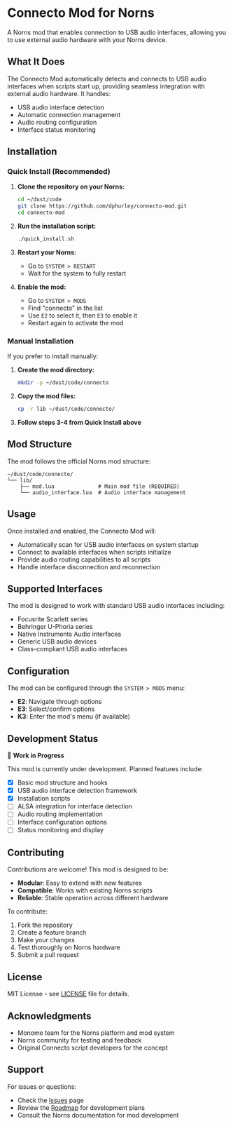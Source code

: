 # Connecto Mod for Norns

A Norns mod that enables connection to USB audio interfaces, allowing you to use external audio hardware with your Norns device.

## What It Does

The Connecto Mod automatically detects and connects to USB audio interfaces when scripts start up, providing seamless integration with external audio hardware. It handles:

- USB audio interface detection
- Automatic connection management
- Audio routing configuration
- Interface status monitoring

## Installation

### Quick Install (Recommended)

1. **Clone the repository on your Norns:**
   ```bash
   cd ~/dust/code
   git clone https://github.com/dphurley/connecto-mod.git
   cd connecto-mod
   ```

2. **Run the installation script:**
   ```bash
   ./quick_install.sh
   ```

3. **Restart your Norns:**
   - Go to `SYSTEM > RESTART`
   - Wait for the system to fully restart

4. **Enable the mod:**
   - Go to `SYSTEM > MODS`
   - Find "connecto" in the list
   - Use `E2` to select it, then `E3` to enable it
   - Restart again to activate the mod

### Manual Installation

If you prefer to install manually:

1. **Create the mod directory:**
   ```bash
   mkdir -p ~/dust/code/connecto
   ```

2. **Copy the mod files:**
   ```bash
   cp -r lib ~/dust/code/connecto/
   ```

3. **Follow steps 3-4 from Quick Install above**

## Mod Structure

The mod follows the official Norns mod structure:

```
~/dust/code/connecto/
└── lib/
    ├── mod.lua              # Main mod file (REQUIRED)
    └── audio_interface.lua  # Audio interface management
```

## Usage

Once installed and enabled, the Connecto Mod will:

- Automatically scan for USB audio interfaces on system startup
- Connect to available interfaces when scripts initialize
- Provide audio routing capabilities to all scripts
- Handle interface disconnection and reconnection

## Supported Interfaces

The mod is designed to work with standard USB audio interfaces including:

- Focusrite Scarlett series
- Behringer U-Phoria series
- Native Instruments Audio interfaces
- Generic USB audio devices
- Class-compliant USB audio interfaces

## Configuration

The mod can be configured through the `SYSTEM > MODS` menu:

- **E2**: Navigate through options
- **E3**: Select/confirm options
- **K3**: Enter the mod's menu (if available)

## Development Status

🚧 **Work in Progress**

This mod is currently under development. Planned features include:

- [x] Basic mod structure and hooks
- [x] USB audio interface detection framework
- [x] Installation scripts
- [ ] ALSA integration for interface detection
- [ ] Audio routing implementation
- [ ] Interface configuration options
- [ ] Status monitoring and display

## Contributing

Contributions are welcome! This mod is designed to be:

- **Modular**: Easy to extend with new features
- **Compatible**: Works with existing Norns scripts
- **Reliable**: Stable operation across different hardware

To contribute:
1. Fork the repository
2. Create a feature branch
3. Make your changes
4. Test thoroughly on Norns hardware
5. Submit a pull request

## License

MIT License - see [LICENSE](LICENSE) file for details.

## Acknowledgments

- Monome team for the Norns platform and mod system
- Norns community for testing and feedback
- Original Connecto script developers for the concept

## Support

For issues or questions:
- Check the [Issues](https://github.com/dphurley/connecto-mod/issues) page
- Review the [Roadmap](ROADMAP.md) for development plans
- Consult the Norns documentation for mod development
